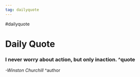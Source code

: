 ```yaml
---
tag: dailyquote
---
```


#dailyquote

# Daily Quote

### I never worry about action, but only inaction. ^quote
*-Winston Churchill* ^author
